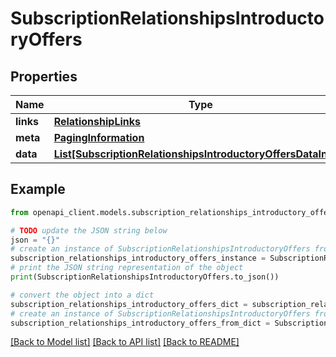 # SubscriptionRelationshipsIntroductoryOffers


## Properties

Name | Type | Description | Notes
------------ | ------------- | ------------- | -------------
**links** | [**RelationshipLinks**](RelationshipLinks.md) |  | [optional] 
**meta** | [**PagingInformation**](PagingInformation.md) |  | [optional] 
**data** | [**List[SubscriptionRelationshipsIntroductoryOffersDataInner]**](SubscriptionRelationshipsIntroductoryOffersDataInner.md) |  | [optional] 

## Example

```python
from openapi_client.models.subscription_relationships_introductory_offers import SubscriptionRelationshipsIntroductoryOffers

# TODO update the JSON string below
json = "{}"
# create an instance of SubscriptionRelationshipsIntroductoryOffers from a JSON string
subscription_relationships_introductory_offers_instance = SubscriptionRelationshipsIntroductoryOffers.from_json(json)
# print the JSON string representation of the object
print(SubscriptionRelationshipsIntroductoryOffers.to_json())

# convert the object into a dict
subscription_relationships_introductory_offers_dict = subscription_relationships_introductory_offers_instance.to_dict()
# create an instance of SubscriptionRelationshipsIntroductoryOffers from a dict
subscription_relationships_introductory_offers_from_dict = SubscriptionRelationshipsIntroductoryOffers.from_dict(subscription_relationships_introductory_offers_dict)
```
[[Back to Model list]](../README.md#documentation-for-models) [[Back to API list]](../README.md#documentation-for-api-endpoints) [[Back to README]](../README.md)


